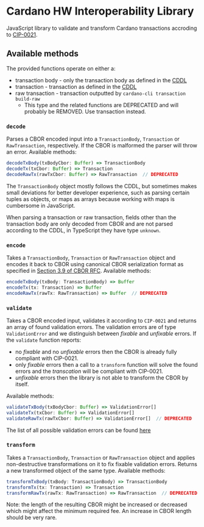 # Cardano HW Interoperability Library

JavaScript library to validate and transform Cardano transactions accroding to [CIP-0021](https://github.com/cardano-foundation/CIPs/blob/master/CIP-0021/CIP-0021.md).

## Available methods

The provided functions operate on either a:

- transaction body - only the transaction body as defined in the [CDDL](https://github.com/input-output-hk/cardano-ledger/blob/master/eras/alonzo/test-suite/cddl-files/alonzo.cddl#L50-L65)
- transaction - transaction as defined in the [CDDL](https://github.com/input-output-hk/cardano-ledger/blob/master/eras/alonzo/test-suite/cddl-files/alonzo.cddl#L13-L18)
- raw transaction - transaction outputted by `cardano-cli transaction build-raw`
  - This type and the related functions are DEPRECATED and will probably be REMOVED. Use transaction instead.

### `decode`

Parses a CBOR encoded input into a `TransactionBody`, `Transaction` or `RawTransaction`, respectively. If the CBOR is malformed the parser will throw an error. Available methods:

```ts
decodeTxBody(txBodyCbor: Buffer) => TransactionBody
decodeTx(txCbor: Buffer) => Transaction
decodeRawTx(rawTxCbor: Buffer) => RawTransaction  // DEPRECATED
```

The `TransactionBody` object mostly follows the CDDL, but sometimes makes small deviations for better developer experience, such as parsing certain tuples as objects, or maps as arrays because working with maps is cumbersome in JavaScript.

When parsing a transaction or raw transaction, fields other than the transaction body are only decoded from CBOR and are not parsed according to the CDDL, in TypeScript they have type `unknown`.

### `encode`

Takes a `TransactionBody`, `Transaction` or `RawTransaction` object and encodes it back to CBOR using canonical CBOR serialization format as specified in [Section 3.9 of CBOR RFC](https://datatracker.ietf.org/doc/html/rfc7049#section-3.9). Available methods:

```ts
encodeTxBody(txBody: TransactionBody) => Buffer
encodeTx(tx: Transaction) => Buffer
encodeRawTx(rawTx: RawTransaction) => Buffer  // DEPRECATED
```

### `validate`

Takes a CBOR encoded input, validates it according to `CIP-0021` and returns an array of found validation errors.
The validation errors are of type `ValidationError` and we distinguish between _fixable_ and _unfixable_ errors. If the `validate` function reports:

- no _fixable_ and no _unfixable_ errors then the CBOR is already fully compliant with CIP-0021.
- only _fixable_ errors then a call to a `transform` function will solve the found errors and the _transcation_ will be compliant with CIP-0021.
- _unfixable_ errors then the library is not able to transform the CBOR by itself.

Available methods:

```ts
validateTxBody(txBodyCbor: Buffer) => ValidationError[]
validateTx(txCbor: Buffer) => ValidationError[]
validateRawTx(rawTxCbor: Buffer) => ValidationError[]  // DEPRECATED
```

The list of all possible validation errors can be found [here](./src/errors/validationError.ts)

### `transform`

Takes a `TransactionBody`, `Transaction` or `RawTransaction` object and applies non-destructive transformations on it to fix fixable validation errors. Returns a new transformed object of the same type. Available methods:

```ts
transformTxBody(txBody: TransactionBody) => TransactionBody
transformTx(tx: Transaction) => Transaction
transformRawTx(rawTx: RawTransaction) => RawTransaction  // DEPRECATED
```

Note: the length of the resulting CBOR might be increased or decreased which might affect the minimum required fee. An increase in CBOR length should be very rare.
